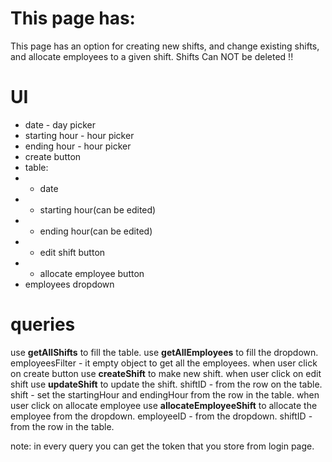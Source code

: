 # This page has:
This page has an option for creating new shifts, and change existing shifts, and
allocate employees to a given shift. Shifts Can NOT be deleted !!

# UI
- date - day picker
- starting hour - hour picker
- ending hour - hour picker
- create button
- table:
- - date 
- - starting hour(can be edited)
- - ending hour(can be edited)
- - edit shift button
- - allocate employee button
- employees dropdown

# queries
use **getAllShifts** to fill the table.
use **getAllEmployees** to fill the dropdown.
employeesFilter - it empty object to get all the employees.
when user click on create button use **createShift** to make new shift.
when user click on edit shift use **updateShift** to update the shift.
shiftID - from the row on the table.
shift - set the startingHour and endingHour from the row in the table.
when user click on allocate employee use **allocateEmployeeShift** to allocate the employee from the dropdown.
employeeID - from the dropdown.
shiftID - from the row in the table.

note: in every query you can get the token that you store from login page.